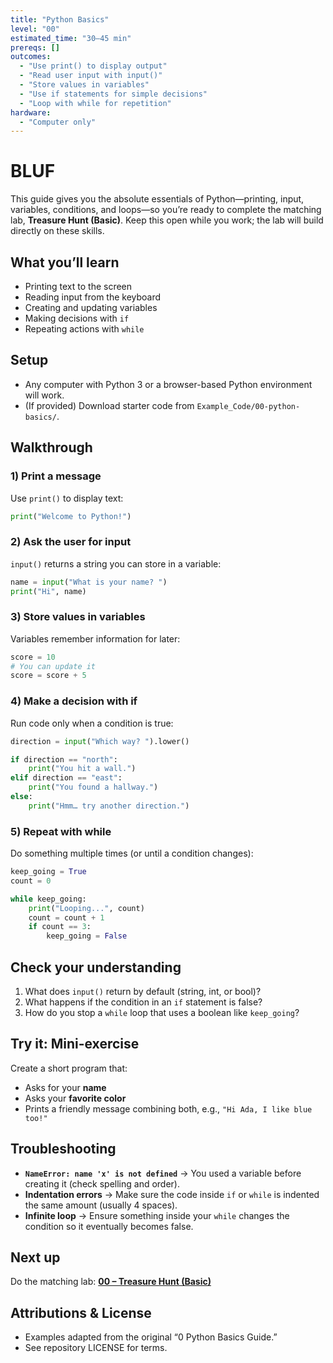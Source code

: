 ```yaml
---
title: "Python Basics"
level: "00"
estimated_time: "30–45 min"
prereqs: []
outcomes: 
  - "Use print() to display output"
  - "Read user input with input()"
  - "Store values in variables"
  - "Use if statements for simple decisions"
  - "Loop with while for repetition"
hardware: 
  - "Computer only"
---
```


# BLUF
This guide gives you the absolute essentials of Python—printing, input, variables, conditions, and loops—so you’re ready to complete the matching lab, **Treasure Hunt (Basic)**. Keep this open while you work; the lab will build directly on these skills.

## What you’ll learn
- Printing text to the screen
- Reading input from the keyboard
- Creating and updating variables
- Making decisions with `if`
- Repeating actions with `while`

## Setup
- Any computer with Python 3 or a browser-based Python environment will work.
- (If provided) Download starter code from `Example_Code/00-python-basics/`.

## Walkthrough

### 1) Print a message
Use `print()` to display text:
```python
print("Welcome to Python!")
```

### 2) Ask the user for input
`input()` returns a string you can store in a variable:
```python
name = input("What is your name? ")
print("Hi", name)
```

### 3) Store values in variables
Variables remember information for later:
```python
score = 10
# You can update it
score = score + 5
```

### 4) Make a decision with if
Run code only when a condition is true:
```python
direction = input("Which way? ").lower()

if direction == "north":
    print("You hit a wall.")
elif direction == "east":
    print("You found a hallway.")
else:
    print("Hmm… try another direction.")
```

### 5) Repeat with while
Do something multiple times (or until a condition changes):
```python
keep_going = True
count = 0

while keep_going:
    print("Looping...", count)
    count = count + 1
    if count == 3:
        keep_going = False
```

## Check your understanding
1. What does `input()` return by default (string, int, or bool)?
2. What happens if the condition in an `if` statement is false?
3. How do you stop a `while` loop that uses a boolean like `keep_going`?

## Try it: Mini-exercise
Create a short program that:
- Asks for your **name**
- Asks your **favorite color**
- Prints a friendly message combining both, e.g., `"Hi Ada, I like blue too!"`

## Troubleshooting
- **`NameError: name 'x' is not defined`** → You used a variable before creating it (check spelling and order).
- **Indentation errors** → Make sure the code inside `if` or `while` is indented the same amount (usually 4 spaces).
- **Infinite loop** → Ensure something inside your `while` changes the condition so it eventually becomes false.

## Next up
Do the matching lab: **[00 – Treasure Hunt (Basic)](../Labs/00-treasure-hunt-basic.md)**

## Attributions & License
- Examples adapted from the original “0 Python Basics Guide.”
- See repository LICENSE for terms.